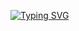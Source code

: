 [![Typing SVG](https://readme-typing-svg.demolab.com?font=Fira+Code&pause=1000&color=2AAEC7B8&width=435&lines=Hello+there!!;Myself+MD.+AZIZUL+HAKIM+ARIF)](https://git.io/typing-svg)
